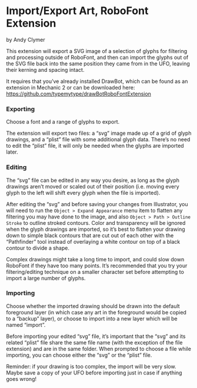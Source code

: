 # Import/Export Art, RoboFont Extension

by Andy Clymer

This extension will export a SVG image of a selection of glyphs for filtering and processing outside of RoboFont, and then can import the glyphs out of the SVG file back into the same position they came from in the UFO, leaving their kerning and spacing intact.

It requires that you’ve already installed DrawBot, which can be found as an extension in Mechanic 2 or can be downloaded here: https://github.com/typemytype/drawBotRoboFontExtension

### Exporting

Choose a font and a range of glyphs to export.

The extension will export two files: a “svg” image made up of a grid of glyph drawings, and a “plist” file with some additional glyph data. There’s no need to edit the “plist” file, it will only be needed when the glyphs are imported later.

### Editing

The “svg” file can be edited in any way you desire, as long as the glyph drawings aren’t moved or scaled out of their position (i.e. moving every glyph to the left will shift every glyph when the file is imported). 

After editing the “svg” and before saving your changes from Illustrator, you will need to run the `Object > Expand Appearance` menu item to flatten any filtering you may have done to the image, and also `Object > Path > Outline Stroke` to outline stroked contours. Color and transparency will be ignored when the glyph drawings are imported, so it’s best to flatten your drawing down to simple black contours that are cut out of each other with the “Pathfinder” tool instead of overlaying a white contour on top of a black contour to divide a shape.

Complex drawings might take a long time to import, and could slow down RoboFont if they have too many points. It’s recommended that you try your filtering/editing technique on a smaller character set before attempting to import a large number of glyphs.

### Importing

Choose whether the imported drawing should be drawn into the default foreground layer (in which case any art in the foreground would be copied to a “backup” layer), or choose to import into a new layer which will be named “import”.

Before importing your edited “svg” file, it’s important that the “svg” and its related “plist” file share the same file name (with the exception of the file extension) and are in the same folder. When prompted to choose a file while importing, you can choose either the “svg” or the “plist” file. 

Reminder: if your drawing is too complex, the import will be very slow. Maybe save a copy of your UFO before importing just in case if anything goes wrong!
